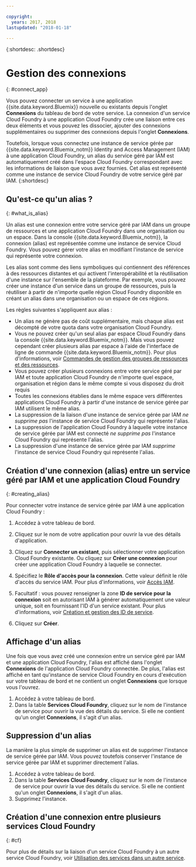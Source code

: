 ```yaml
---

copyright:
  years: 2017, 2018
lastupdated: "2018-01-18"

---
```


{:shortdesc: .shortdesc}

# Gestion des connexions
{: #connect_app}

Vous pouvez connecter un service à une application {{site.data.keyword.Bluemix}} nouvelle ou existants depuis l'onglet **Connexions** du tableau de bord de votre service. La connexion d'un service Cloud Foundry à une application Cloud Foundry crée une liaison entre ces deux éléments et vous pouvez les dissocier, ajouter des connexions supplémentaires ou supprimer des connexions depuis l'onglet **Connexions**.

Toutefois, lorsque vous connectez une instance de service gérée par {{site.data.keyword.Bluemix_notm}} Identity and Access Management (IAM) à une application Cloud Foundry, un alias du service géré par IAM est automatiquement créé dans l'espace Cloud Foundry correspondant avec les informations de liaison que vous avez fournies. Cet alias est représenté comme une instance de service Cloud Foundry de votre service géré par IAM.
{:shortdesc}

## Qu'est-ce qu'un alias ?
{: #what_is_alias}

Un alias est une connexion entre votre service géré par IAM dans un groupe de ressources et une application Cloud Foundry dans une organisation ou un espace. Dans la console {{site.data.keyword.Bluemix_notm}}, la connexion (alias) est représentée comme une instance de service Cloud Foundry. Vous pouvez gérer votre alias en modifiant l'instance de service qui représente votre connexion.

Les alias sont comme des liens symboliques qui contiennent des références à des ressources distantes et qui activent l'interopérabilité et la réutilisation d'une instance sur l'ensemble de la plateforme. Par exemple, vous pouvez créer une instance d'un service dans un groupe de ressources, puis la réutiliser à partir de n'importe quelle région Cloud Foundry disponible en créant un alias dans une organisation ou un espace de ces régions.

Les règles suivantes s'appliquent aux alias :

* Un alias ne génère pas de coût supplémentaire, mais chaque alias est décompté de votre quota dans votre organisation Cloud Foundry.
* Vous ne pouvez créer qu'un seul alias par espace Cloud Foundry dans la console {{site.data.keyword.Bluemix_notm}}. Mais vous pouvez cependant créer plusieurs alias par espace à l'aide de l'interface de ligne de commande {{site.data.keyword.Bluemix_notm}}. Pour plus d'informations, voir [Commandes de gestion des groupes de ressources et des ressources](/docs/cli/reference/bluemix_cli/bx_cli.html#commands-for-managing-resource-groups-and-resources).
* Vous pouvez créer plusieurs connexions entre votre service géré par IAM et toute application Cloud Foundry de n'importe quel espace, organisation et région dans le même compte si vous disposez du droit requis
* Toutes les connexions établies dans le même espace vers différentes applications Cloud Foundry à partir d'une instance de service gérée par IAM utilisent le même alias.
* La suppression de la liaison d'une instance de service gérée par IAM *ne supprime pas* l'instance de service Cloud Foundry qui représente l'alias.
* La suppression de l'application Cloud Foundry à laquelle votre instance de service gérée par IAM est connecté *ne supprime pas* l'instance Cloud Foundry qui représente l'alias.
* La suppression d'une instance de service gérée par IAM *supprime* l'instance de service Cloud Foundry qui représente l'alias.

## Création d'une connexion (alias) entre un service géré par IAM et une application Cloud Foundry
{: #creating_alias}

Pour connecter votre instance de service gérée par IAM à une application Cloud Foundry :

1. Accédez à votre tableau de bord.

2. Cliquez sur le nom de votre application pour ouvrir la vue des détails d'application.

3. Cliquez sur **Connecter un existant**, puis sélectionner votre application Cloud Foundry existante. Ou cliquez sur **Créer une connexion** pour créer une application Cloud Foundry à laquelle se connecter.

4. Spécifiez le **Rôle d'accès pour la connexion**. Cette valeur définit le rôle d'accès du service IAM. Pour plus d'informations, voir [Accès IAM](/docs/iam/users_roles.html#userroles).

5. Facultatif : vous pouvez renseigner la zone **ID de service pour la connexion** soit en autorisant IAM à générer automatiquement une valeur unique, soit en fournissant l'ID d'un service existant. Pour plus d'informations, voir [Création et gestion des ID de service](https://console.stage1.bluemix.net/docs/iam/serviceid.html#serviceids).

6. Cliquez sur **Créer**.

## Affichage d'un alias

Une fois que vous avez créé une connexion entre un service géré par IAM et une application Cloud Foundry, l'alias est affiché dans l'onglet **Connexions** de l'application Cloud Foundry connectée. De plus, l'alias est affiché en tant qu'instance de service Cloud Foundry en cours d'exécution sur votre tableau de bord et ne contient un onglet **Connexions** que lorsque vous l'ouvrez.

1. Accédez à votre tableau de bord.
2. Dans la table **Services Cloud Foundry**, cliquez sur le nom de l'instance de service pour ouvrir la vue des détails du service. Si elle ne contient qu'un onglet **Connexions**, il s'agit d'un alias.

## Suppression d'un alias

La manière la plus simple de supprimer un alias est de supprimer l'instance de service gérée par IAM. Vous pouvez toutefois conserver l'instance de service gérée par IAM et supprimer directement l'alias.

1. Accédez à votre tableau de bord.
2. Dans la table **Services Cloud Foundry**, cliquez sur le nom de l'instance de service pour ouvrir la vue des détails du service. Si elle ne contient qu'un onglet **Connexions**, il s'agit d'un alias.
3. Supprimez l'instance.

## Création d'une connexion entre plusieurs services Cloud Foundry
{: #cf}

Pour plus de détails sur la liaison d'un service Cloud Foundry à un autre service Cloud Foundry, voir [Utilisation des services dans un autre service](../apps/reqnsi.html#add_service).
